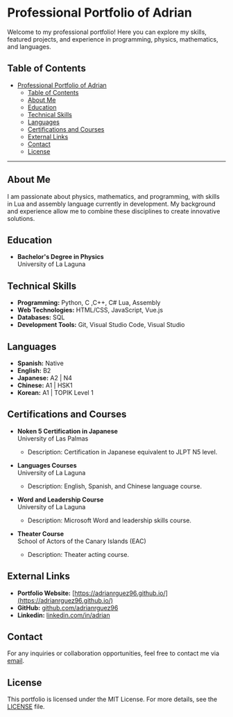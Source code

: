 # Professional Portfolio of Adrian

Welcome to my professional portfolio! Here you can explore my skills, featured projects, and experience in programming, physics, mathematics, and languages.

## Table of Contents

- [Professional Portfolio of Adrian](#professional-portfolio-of-adrian)
  - [Table of Contents](#table-of-contents)
  - [About Me](#about-me)
  - [Education](#education)
  - [Technical Skills](#technical-skills)
  - [Languages](#languages)
  - [Certifications and Courses](#certifications-and-courses)
  - [External Links](#external-links)
  - [Contact](#contact)
  - [License](#license)

---

## About Me

I am passionate about physics, mathematics, and programming, with skills in Lua and assembly language currently in development. My background and experience allow me to combine these disciplines to create innovative solutions.

## Education

- **Bachelor's Degree in Physics**  
  University of La Laguna

## Technical Skills

- **Programming:** Python, C ,C++, C# Lua, Assembly  
- **Web Technologies:** HTML/CSS, JavaScript, Vue.js  
- **Databases:** SQL 
- **Development Tools:** Git, Visual Studio Code, Visual Studio  

## Languages

- **Spanish:** Native 
- **English:** B2  
- **Japanese:** A2  | N4
- **Chinese:** A1  | HSK1 
- **Korean:** A1   | TOPIK Level 1

## Certifications and Courses

- **Noken 5 Certification in Japanese**  
  University of Las Palmas  
  - Description: Certification in Japanese equivalent to JLPT N5 level.

- **Languages Courses**  
  University of La Laguna  
  - Description: English, Spanish, and Chinese language course.

- **Word and Leadership Course**  
  University of La Laguna  
  - Description: Microsoft Word and leadership skills course.

- **Theater Course**  
  School of Actors of the Canary Islands (EAC)  
  - Description: Theater acting course.

## External Links

- **Portfolio Website:** [https://adrianrguez96.github.io/](https://adrianrguez96.github.io/)
- **GitHub:** [github.com/adrianrguez96](https://github.com/adrianrguez96)
- **Linkedin:** [linkedin.com/in/adrian](https://linkedin.com/in/adrianrguez296)

## Contact

For any inquiries or collaboration opportunities, feel free to contact me via [email](mailto:Adrianrguez96@gmail.com).

## License

This portfolio is licensed under the MIT License. For more details, see the [LICENSE](./LICENSE) file.
